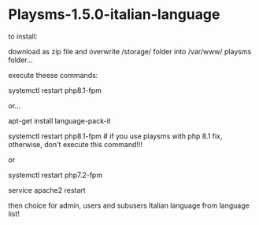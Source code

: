 # Playsms-1.5.0-italian-language

to install: 

download as zip file and overwrite /storage/ folder into /var/www/ playsms folder...

execute theese commands:

systemctl restart php8.1-fpm

or...

apt-get install language-pack-it

systemctl restart php8.1-fpm # if you use playsms with php 8.1 fix, otherwise, don't execute this command!!!

or 

systemctl restart php7.2-fpm

service apache2 restart


then choice for admin, users and subusers Italian language from language list!
